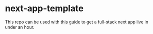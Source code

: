 # next-app-template
This repo can be used with [this guide](https://www.notion.so/relay-product/Standing-up-an-app-in-our-default-stack-de6bc3d1d485497f8732ae6fca79f853?pvs=4) to get a full-stack next app live in under an hour.
